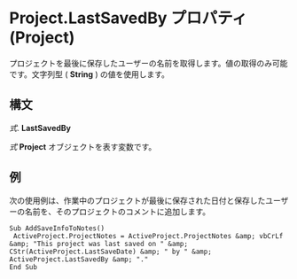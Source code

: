 
# Project.LastSavedBy プロパティ (Project)

プロジェクトを最後に保存したユーザーの名前を取得します。値の取得のみ可能です。文字列型 ( **String** ) の値を使用します。


## 構文

 _式_. **LastSavedBy**

 _式_ **Project** オブジェクトを表す変数です。


## 例

次の使用例は、作業中のプロジェクトが最後に保存された日付と保存したユーザーの名前を、そのプロジェクトのコメントに追加します。


```
Sub AddSaveInfoToNotes() 
 ActiveProject.ProjectNotes = ActiveProject.ProjectNotes &amp; vbCrLf &amp; "This project was last saved on " &amp; CStr(ActiveProject.LastSaveDate) &amp; " by " &amp; ActiveProject.LastSavedBy &amp; "." 
End Sub
```

